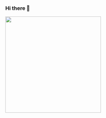 ### Hi there 👋



<a href="https://github.com/Cedric-Perauer">
  <img align="center" height="300" src="https://github-readme-stats.vercel.app/api/top-langs/?username=Cedric-Perauer&langs_count=40&layout=compact&hide=html,javascript,jupyternotebook&theme=radical&include_all_commits=true" />
</a>

